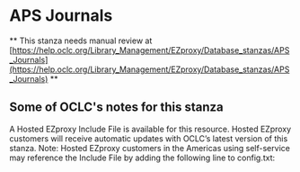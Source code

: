 # APS Journals
** This stanza needs manual review at [https://help.oclc.org/Library_Management/EZproxy/Database_stanzas/APS_Journals](https://help.oclc.org/Library_Management/EZproxy/Database_stanzas/APS_Journals) **

## Some of OCLC's notes for this stanza

A Hosted EZproxy Include File is available for this resource. Hosted EZproxy customers will receive automatic updates with OCLC&rsquo;s latest version of this stanza. Note: Hosted EZproxy customers in the Americas using self-service may reference the Include File by adding the following line to config.txt:

&nbsp;
